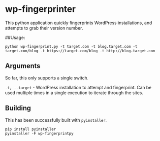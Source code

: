 wp-fingerprinter
================

This python application quickly fingerprints WordPress installations, and attempts to grab their version number.

##Usage:

`python wp-fingerprint.py -t target.com -t blog.target.com -t target.com/blog -t https://target.com/blog -t http://blog.target.com`

## Arguments

So far, this only supports a single switch.

`-t, --target` - WordPress installation to attempt and fingerprint. Can be used multiple times in a single execution to iterate through the sites.

## Building

This has been successfully built with `pyinstaller`.

```
pip install pyinstaller
pyinstaller -F wp-fingerprintpy
````

